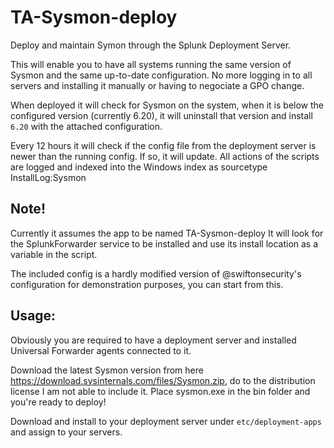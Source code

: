 # TA-Sysmon-deploy
Deploy and maintain Symon through the Splunk Deployment Server.

This will enable you to have all systems running the same version of Sysmon and the same up-to-date configuration.
No more logging in to all servers and installing it manually or having to negociate a GPO change.

When deployed it will check for Sysmon on the system, when it is below the configured version (currently 6.20), it will uninstall that version and install `6.20` with the attached configuration.

Every 12 hours it will check if the config file from the deployment server is newer than the running config. If so, it will update.
All actions of the scripts are logged and indexed into the Windows index as sourcetype InstallLog:Sysmon

Note! 
---
Currently it assumes the app to be named TA-Sysmon-deploy
It will look for the SplunkForwarder service to be installed and use its install location as a variable in the script.

The included config is a hardly modified version of @swiftonsecurity's configuration for demonstration purposes, you can start from this.

Usage:
---
Obviously you are required to have a deployment server and installed Universal Forwarder agents connected to it.

Download the latest Sysmon version from here https://download.sysinternals.com/files/Sysmon.zip, do to the distribution license I am not able to include it. Place sysmon.exe in the bin folder and you're ready to deploy!

Download and install to your deployment server under `etc/deployment-apps` and assign to your servers.
